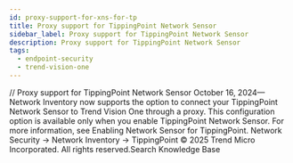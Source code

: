 ```yaml
---
id: proxy-support-for-xns-for-tp
title: Proxy support for TippingPoint Network Sensor
sidebar_label: Proxy support for TippingPoint Network Sensor
description: Proxy support for TippingPoint Network Sensor
tags:
  - endpoint-security
  - trend-vision-one
---
```


/*<![CDATA[*/ $('#title').html($('meta[name=map-description]').attr('content')); /*]]>*/ Proxy support for TippingPoint Network Sensor October 16, 2024—Network Inventory now supports the option to connect your TippingPoint Network Sensor to Trend Vision One through a proxy. This configuration option is available only when you enable TippingPoint Network Sensor. For more information, see Enabling Network Sensor for TippingPoint. Network Security → Network Inventory → TippingPoint © 2025 Trend Micro Incorporated. All rights reserved.Search Knowledge Base